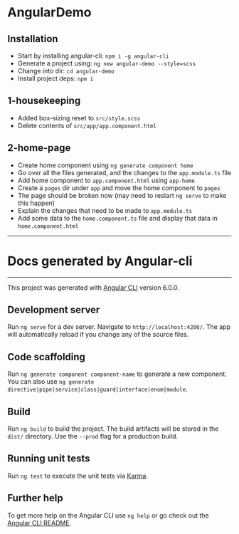 # AngularDemo

## Installation
 - Start by installing angular-cli: `npm i -g angular-cli`
 - Generate a project using: `ng new angular-demo --style=scss`
 - Change into dir: `cd angular-demo`
 - Install project deps: `npm i`

## 1-housekeeping
 - Added box-sizing reset to `src/style.scss`
 - Delete contents of `src/app/app.component.html`

## 2-home-page
 - Create home component using `ng generate component home`
 - Go over all the files generated, and the changes to the `app.module.ts` file
 - Add home component to `app.component.html` using `app-home`
 - Create a `pages` dir under `app` and move the home component to `pages`
 - The page should be broken now (may need to restart `ng serve` to make this happen)
 - Explain the changes that need to be made to `app.module.ts`
 - Add some data to the `home.component.ts` file and display that data in `home.component.html`


---
# Docs generated by Angular-cli
---

This project was generated with [Angular CLI](https://github.com/angular/angular-cli) version 6.0.0.

## Development server

Run `ng serve` for a dev server. Navigate to `http://localhost:4200/`. The app will automatically reload if you change any of the source files.

## Code scaffolding

Run `ng generate component component-name` to generate a new component. You can also use `ng generate directive|pipe|service|class|guard|interface|enum|module`.

## Build

Run `ng build` to build the project. The build artifacts will be stored in the `dist/` directory. Use the `--prod` flag for a production build.

## Running unit tests

Run `ng test` to execute the unit tests via [Karma](https://karma-runner.github.io).

## Further help

To get more help on the Angular CLI use `ng help` or go check out the [Angular CLI README](https://github.com/angular/angular-cli/blob/master/README.md).
